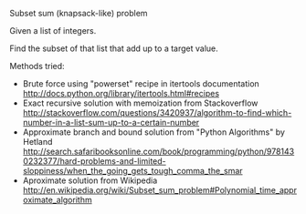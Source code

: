 Subset sum (knapsack-like) problem

Given a list of integers.

Find the subset of that list that add up to a target value.

Methods tried:

 - Brute force using "powerset" recipe in itertools documentation
   http://docs.python.org/library/itertools.html#recipes
 - Exact recursive solution with memoization from Stackoverflow
   http://stackoverflow.com/questions/3420937/algorithm-to-find-which-number-in-a-list-sum-up-to-a-certain-number
 - Approximate branch and bound solution from "Python Algorithms" by Hetland
   http://search.safaribooksonline.com/book/programming/python/9781430232377/hard-problems-and-limited-sloppiness/when_the_going_gets_tough_comma_the_smar
 - Aproximate solution from Wikipedia
   http://en.wikipedia.org/wiki/Subset_sum_problem#Polynomial_time_approximate_algorithm
